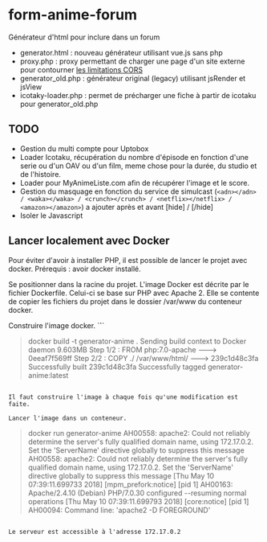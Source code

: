 # form-anime-forum
Générateur d'html pour inclure dans un forum

* generator.html : nouveau générateur utilisant vue.js sans php
* proxy.php : proxy permettant de charger une page d'un site externe pour contourner [les limitations CORS](https://fr.wikipedia.org/wiki/Cross-origin_resource_sharing)
* generator_old.php : générateur original (legacy) utilisant jsRender et jsView
* icotaky-loader.php : permet de précharger une fiche à partir de icotaku pour generator_old.php

## TODO
* Gestion du multi compte pour Uptobox
* Loader Icotaku, récupération du nombre d'épisode en fonction d'une serie ou d'un OAV ou d'un film, meme chose pour la durée, du studio et de l'histoire.
* Loader pour MyAnimeListe.com afin de récupérer l'image et le score.
* Gestion du masquage en fonction du service de simulcast (```<adn></adn> / <waka></waka> / <crunch></crunch> / <netflix></netflix> / <amazon></amazon>```) a ajouter après et avant [hide] / [/hide]
* Isoler le Javascript

## Lancer localement avec Docker
Pour éviter d'avoir à installer PHP, il est possible de lancer le projet avec docker.
Prérequis : avoir docker installé.

Se positionner dans la racine du projet. L'image Docker est décrite par le fichier Dockerfile.
Celui-ci se base sur PHP avec Apache 2. Elle se contente de copier les fichiers du projet dans 
le dossier /var/www du conteneur docker.

Construire l'image docker. 
`̀``
> docker build -t generator-anime .
Sending build context to Docker daemon  9.603MB
Step 1/2 : FROM php:7.0-apache
 ---> 0eeaf7f569ff
Step 2/2 : COPY ./ /var/www/html/
 ---> 239c1d48c3fa
Successfully built 239c1d48c3fa
Successfully tagged generator-anime:latest
```

Il faut construire l'image à chaque fois qu'une modification est faite.

Lancer l'image dans un conteneur.
```
> docker run generator-anime
AH00558: apache2: Could not reliably determine the server's fully qualified domain name, using 172.17.0.2. Set the 'ServerName' directive globally to suppress this message
AH00558: apache2: Could not reliably determine the server's fully qualified domain name, using 172.17.0.2. Set the 'ServerName' directive globally to suppress this message
[Thu May 10 07:39:11.699733 2018] [mpm_prefork:notice] [pid 1] AH00163: Apache/2.4.10 (Debian) PHP/7.0.30 configured --resuming normal operations
[Thu May 10 07:39:11.699793 2018] [core:notice] [pid 1] AH00094: Command line: 'apache2 -D FOREGROUND'
```

Le serveur est accessible à l'adresse 172.17.0.2
